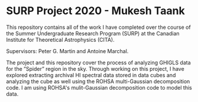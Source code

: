 # SURP Project 2020 - Mukesh Taank

This repository contains all of the work I have completed over the course of the Summer Undergraduate Research Program (SURP) at the Canadian Institute for Theoretical Astrophysics (CITA).

Supervisors: Peter G. Martin and Antoine Marchal.

The project and this repository cover the process of analyzing GHIGLS data for the ”Spider” region in the sky. Through working on this project, I have explored extracting archival HI spectral data stored in data cubes and analyzing the cube as well using the ROHSA multi-Gaussian decomposition code. I am using ROHSA's mulit-Gaussian decomposition code to model this data. 
